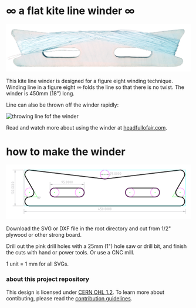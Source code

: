 # ∞ a flat kite line winder ∞
![18" winder with string](images/string.png) 

This kite line winder is designed for a figure eight winding technique. Winding line in a figure eight ∞ folds the line so that there is no twist. The winder is 450mm (18") long. 

Line can also be thrown off the winder rapidly:

![throwing line fof the winder](images/winder-sm.gif)

Read and watch more about using the winder at [headfullofair.com](http://headfullofair.com).

# how to make the winder

![winder2-sm.svg](images/winder2-sm.svg)

Download the SVG or DXF file in the root directory and cut from 1/2" plywood or other strong board. 

 Drill out the pink drill holes with a 25mm (1") hole saw or drill bit, and finish the cuts with hand or power tools. Or use a CNC mill.

1 unit = 1 mm for all SVGs.

### about this project repository

This design is licensed under [CERN OHL 1.2](LiCENSE.md). To learn more about contibuting, please read the [contribution guidelines](contributing.md).


